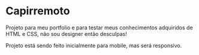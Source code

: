 # Capirremoto

Projeto para meu portfolio e para testar meus conhecimentos adquiridos de HTML e CSS, não sou designer então desculpas!

Projeto está sendo feito inicialmente para mobile, mas será responsivo. 
